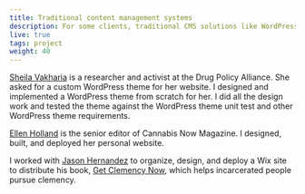 ```yaml
---
title: Traditional content management systems
description: For some clients, traditional CMS solutions like WordPress or Wix are a best fit. These options allow clients to have full control over their web hosting, content, and even look and feel. 
live: true
tags: project
weight: 40
---
```


[Sheila Vakharia](https://www.sheilavakharia.com/) is a researcher and activist at the Drug Policy Alliance. She asked for a custom WordPress theme for her website. I designed and implemented a WordPress theme from scratch for her. I did all the design work and tested the theme against the WordPress theme unit test and other WordPress theme requirements.

[Ellen Holland](https://ellenholland.xyz) is the senior editor of Cannabis Now Magazine. I designed, built, and deployed her personal website. 

I worked with [Jason Hernandez](https://www.getclemencynow.org/about-the-author) to organize, design, and deploy a Wix site to distribute his book, [Get Clemency Now](https://www.getclemencynow.org/), which helps incarcerated people pursue clemency.